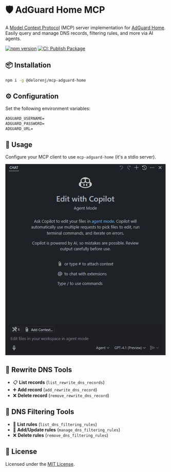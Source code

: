 # 🛡️ AdGuard Home MCP

A [Model Context Protocol](https://modelcontextprotocol.io/introduction) (MCP) server implementation for [AdGuard Home](https://adguard.com/en/adguard-home/overview.html). Easily query and manage DNS records, filtering rules, and more via AI agents.

[![npm version](https://badge.fury.io/js/@delorenj%2Fmcp-adguard-home.svg)](https://www.npmjs.com/package/@delorenj/mcp-adguard-home)
[![CI: Publish Package](https://github.com/delorenj/mcp-adguard-home/actions/workflows/publish-package.yaml/badge.svg)](https://github.com/delorenj/mcp-adguard-home/actions/workflows/publish-package.yaml)

## 📦 Installation

```bash
npm i -g @delorenj/mcp-adguard-home
```

## ⚙️ Configuration

Set the following environment variables:

```dotenv
ADGUARD_USERNAME=
ADGUARD_PASSWORD=
ADGUARD_URL=
```

## 🚀 Usage

Configure your MCP client to use `mcp-adguard-home` (it's a stdio server).

![AdGuard Home](/.media/adguard-home.gif)

## 🧰 Rewrite DNS Tools

- 📋 **List records** (`list_rewrite_dns_records`)
- ➕ **Add record** (`add_rewrite_dns_record`)
- ❌ **Delete record** (`remove_rewrite_dns_record`)

## 🔧 DNS Filtering Tools

- 📝 **List rules** (`list_dns_filtering_rules`)
- 🔧 **Add/Update rules** (`manage_dns_filtering_rules`)
- ❌ **Delete rules** (`remove_dns_filtering_rules`)

## 📄 License

Licensed under the [MIT License](LICENSE).
